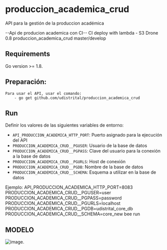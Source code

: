 # produccion_academica_crud
API para la gestión de la produccion académica

--Api de producion academica con CI--
CI deploy with lambda - S3
Drone 0.8 
produccion_academica_crud master/develop

## Requirements
Go version >= 1.8.

## Preparación:
    Para usar el API, usar el comando:
        - go get github.com/udistrital/produccion_academica_crud

## Run

Definir los valores de las siguientes variables de entorno:

 - `API_PRODUCCION_ACADEMICA_HTTP_PORT`: Puerto asignado para la ejecución del API
 - `PRODUCCION_ACADEMICA_CRUD__PGUSER`: Usuario de la base de datos
 - `PRODUCCION_ACADEMICA_CRUD__PGPASS`: Clave del usuario para la conexión a la base de datos  
 - `PRODUCCION_ACADEMICA_CRUD__PGURLS`: Host de conexión
 - `PRODUCCION_ACADEMICA_CRUD__PGDB`: Nombre de la base de datos
 - `PRODUCCION_ACADEMICA_CRUD__SCHEMA`: Esquema a utilizar en la base de datos

Ejemplo: API_PRODUCCION_ACADEMICA_HTTP_PORT=8083 PRODUCCION_ACADEMICA_CRUD__PGUSER=user PRODUCCION_ACADEMICA_CRUD__PGPASS=password PRODUCCION_ACADEMICA_CRUD__PGURLS=localhost PRODUCCION_ACADEMICA_CRUD__PGDB=udistrital_core_db PRODUCCION_ACADEMICA_CRUD__SCHEMA=core_new bee run

## MODELO
![image](https://github.com/udistrital/produccion_academica_crud/blob/develop/producion_academica_crud.png).

